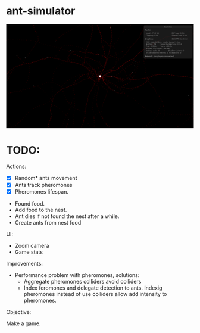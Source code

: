 # ant-simulator

![Screenshot](doc/screenshot.png "Screenshot")


# TODO:

Actions:

- [x] Random* ants movement
- [x] Ants track pheromones
- [x] Pheromones lifespan.
- Found food.
- Add food to the nest.
- Ant dies if not found the nest after a while.
- Create ants from nest food

UI:

- Zoom camera
- Game stats

Improvements:

- Performance problem with pheromones, solutions: 
  - Aggregate pheromones colliders avoid colliders
  - Index feromones and delegate detection to ants. Indexig pheromones instead of use colliders allow add intensity to pheromones.
  
Objective:

Make a game.
